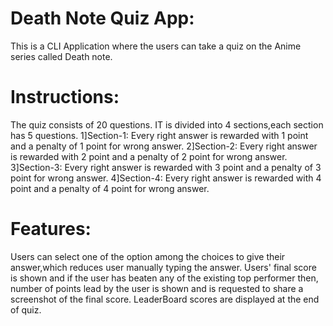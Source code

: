 # Death Note Quiz App:
This is a CLI Application where the users can take a quiz on the Anime series called Death note.

# Instructions:
The quiz consists of 20 questions.
IT is divided into 4 sections,each section has 5 questions.
1]Section-1: Every right answer is rewarded with 1 point and a penalty of 1 point for wrong answer.
2]Section-2: Every right answer is rewarded with 2 point and a penalty of 2 point for wrong answer.
3]Section-3: Every right answer is rewarded with 3 point and a penalty of 3 point for wrong answer.
4]Section-4: Every right answer is rewarded with 4 point and a penalty of 4 point for wrong answer.

# Features:
Users can select one of the option among the choices to give their answer,which reduces user manually typing the answer.
Users' final score is shown and if the user has beaten any of the existing top performer then, number of points lead by the user is shown and is requested to share a screenshot of the final score.
LeaderBoard scores are displayed at the end of quiz.